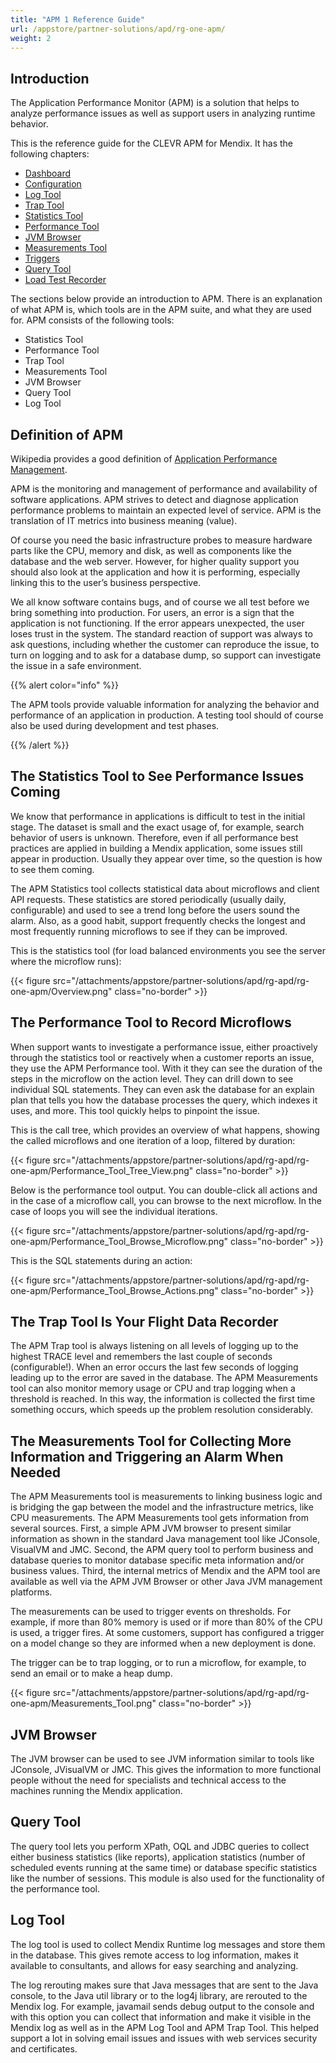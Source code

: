 ```yaml
---
title: "APM 1 Reference Guide"
url: /appstore/partner-solutions/apd/rg-one-apm/
weight: 2
---
```


## Introduction

The Application Performance Monitor (APM) is a solution that helps to analyze performance issues as well as support users in analyzing runtime behavior.

This is the reference guide for the CLEVR APM for Mendix. It has the following chapters:

* [Dashboard](/appstore/partner-solutions/apd/rg-one-dashboard/)
* [Configuration](/appstore/partner-solutions/apd/rg-one-configuration/)
* [Log Tool](/appstore/partner-solutions/apd/rg-one-log-tool/)
* [Trap Tool](/appstore/partner-solutions/apd/rg-one-trap-tool/)
* [Statistics Tool](/appstore/partner-solutions/apd/rg-one-statistics-tool/)
* [Performance Tool](/appstore/partner-solutions/apd/rg-one-performance-tool/)
* [JVM Browser](/appstore/partner-solutions/apd/rg-one-jvm-browser/)
* [Measurements Tool](/appstore/partner-solutions/apd/rg-one-measurements-tool/)
* [Triggers](/appstore/partner-solutions/apd/rg-one-triggers/)
* [Query Tool](/appstore/partner-solutions/apd/rg-one-query-tool/)
* [Load Test Recorder](/appstore/partner-solutions/apd/rg-one-load-test-recorder/)

The sections below provide an introduction to APM. There is an explanation of what APM is, which tools are in the APM suite, and what they are used for. APM consists of the following tools:

* Statistics Tool
* Performance Tool
* Trap Tool
* Measurements Tool
* JVM Browser
* Query Tool
* Log Tool

## Definition of APM

Wikipedia provides a good definition of [Application Performance Management](https://en.wikipedia.org/wiki/Application_performance_management).

APM is the monitoring and management of performance and availability of software applications.
APM strives to detect and diagnose application performance problems to maintain an expected level of service.
APM is the translation of IT metrics into business meaning (value).

Of course you need the basic infrastructure probes to measure hardware parts like the CPU, memory and disk, as well as components like the database and the web server. However, for higher quality support you should also look at the application and how it is performing, especially linking this to the user’s business perspective.

We all know software contains bugs, and of course we all test before we bring something into production. For users, an error is a sign that the application is not functioning. If the error appears unexpected, the user loses trust in the system. The standard reaction of support was always to ask questions, including whether the customer can reproduce the issue, to turn on logging and to ask for a database dump, so support can investigate the issue in a safe environment.

{{% alert color="info" %}}

The APM tools provide valuable information for analyzing the behavior and performance of an application in production. A testing tool should of course also be used during development and test phases.

{{% /alert %}}

## The Statistics Tool to See Performance Issues Coming

We know that performance in applications is difficult to test in the initial stage. The dataset is small and the exact usage of, for example, search behavior of users is unknown. Therefore, even if all performance best practices are applied in building a Mendix application, some issues still appear in production. Usually they appear over time, so the question is how to see them coming.

The APM Statistics tool collects statistical data about microflows and client API requests. These statistics are stored periodically (usually daily, configurable) and used to see a trend long before the users sound the alarm. Also, as a good habit, support frequently checks the longest and most frequently running microflows to see if they can be improved.

This is the statistics tool (for load balanced environments you see the server where the microflow runs):

{{< figure src="/attachments/appstore/partner-solutions/apd/rg-apd/rg-one-apm/Overview.png" class="no-border" >}}

## The Performance Tool to Record Microflows

When support wants to investigate a performance issue, either proactively through the statistics tool or reactively when a customer reports an issue, they use the APM Performance tool. With it they can see the duration of the steps in the microflow on the action level. They can drill down to see individual SQL statements. They can even ask the database for an explain plan that tells you how the database processes the query, which indexes it uses, and more. This tool quickly helps to pinpoint the issue.

This is the call tree, which provides an overview of what happens, showing the called microflows and one iteration of a loop, filtered by duration:

{{< figure src="/attachments/appstore/partner-solutions/apd/rg-apd/rg-one-apm/Performance_Tool_Tree_View.png" class="no-border" >}}

Below is the performance tool output. You can double-click all actions and in the case of a microflow call, you can browse to the next microflow. In the case of loops you will see the individual iterations.

{{< figure src="/attachments/appstore/partner-solutions/apd/rg-apd/rg-one-apm/Performance_Tool_Browse_Microflow.png" class="no-border" >}}

This is the SQL statements during an action:

{{< figure src="/attachments/appstore/partner-solutions/apd/rg-apd/rg-one-apm/Performance_Tool_Browse_Actions.png" class="no-border" >}}

## The Trap Tool Is Your Flight Data Recorder

The APM Trap tool is always listening on all levels of logging up to the highest TRACE level and remembers the last couple of seconds (configurable!). When an error occurs the last few seconds of logging leading up to the error are saved in the database. The APM Measurements tool can also monitor memory usage or CPU and trap logging when a threshold is reached. In this way, the information is collected the first time something occurs, which speeds up the problem resolution considerably.

## The Measurements Tool for Collecting More Information and Triggering an Alarm When Needed

The APM Measurements tool is measurements to linking business logic and is bridging the gap between the model and the infrastructure metrics, like CPU measurements. The APM Measurements tool gets information from several sources. First, a simple APM JVM browser to present similar information as shown in the standard Java management tool like JConsole, VisualVM and JMC. Second, the APM query tool to perform business and database queries to monitor database specific meta information and/or business values. Third, the internal metrics of Mendix and the APM tool are available as well via the APM JVM Browser or other Java JVM management platforms.

The measurements can be used to trigger events on thresholds. For example, if more than 80% memory is used or if more than 80% of the CPU is used, a trigger fires. At some customers, support has configured a trigger on a model change so they are informed when a new deployment is done.

The trigger can be to trap logging, or to run a microflow, for example, to send an email or to make a heap dump.

{{< figure src="/attachments/appstore/partner-solutions/apd/rg-apd/rg-one-apm/Measurements_Tool.png" class="no-border" >}}

## JVM Browser

The JVM browser can be used to see JVM information similar to tools like JConsole, JVisualVM or JMC. This gives the information to more functional people without the need for specialists and technical access to the machines running the Mendix application.

## Query Tool

The query tool lets you perform XPath, OQL and JDBC queries to collect either business statistics (like reports), application statistics (number of scheduled events running at the same time) or database specific statistics like the number of sessions. This module is also used for the functionality of the performance tool.

## Log Tool

The log tool is used to collect Mendix Runtime log messages and store them in the database.
This gives remote access to log information, makes it available to consultants, and allows for easy searching and analyzing.

The log rerouting makes sure that Java messages that are sent to the Java console, to the Java util library or to the log4j library, are rerouted to the Mendix log. For example, javamail sends debug output to the console and with this option you can collect that information and make it visible in the Mendix log as well as in the APM Log Tool and APM Trap Tool. This helped support a lot in solving email issues and issues with web services security and certificates.

